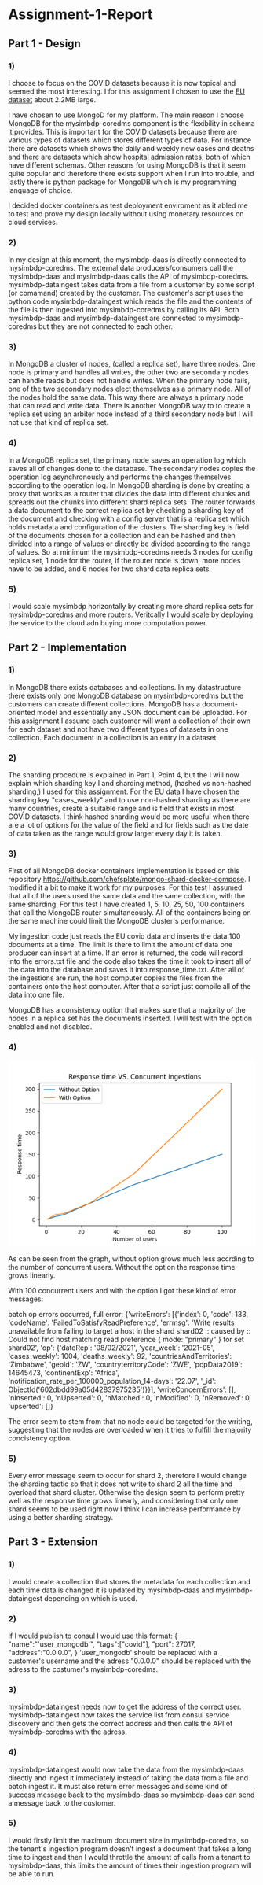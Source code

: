 # Assignment-1-Report

## Part 1 - Design 

### 1)
I choose to focus on the COVID datasets because it is now topical and seemed the most interesting. I for this assignment I chosen to use the [EU dataset](https://data.europa.eu/euodp/en/data/dataset/covid-19-coronavirus-data) about 2.2MB large.

I have chosen to use MongoD for my platform. The main reason I choose MongoDB for the mysimbdp-coredms component is the flexibility in schema it provides. This is important for the COVID datasets because there are various types of datasets which stores different types of data. For instance there are datasets which shows the daily and weekly new cases and deaths and there are datasets which show hospital admission rates, both of which have different schemas.  Other reasons for using MongoDB is that it seem quite popular and therefore there exists support when I run into trouble, and lastly there is python package for MongoDB which is my programming language of choice.

I decided docker containers as test deployment enviroment as it abled me to test and prove my design locally without using monetary resources on cloud services.

### 2)
In my design at this moment, the mysimbdp-daas is directly connected to mysimbdp-coredms. The external data producers/consumers call the mysimbdp-daas and mysimbdp-daas calls the API of mysimbdp-coredms. mysimbdp-dataingest takes data from a file from a customer by some script (or comamand) created by the customer. The customer's script uses the python code mysimbdp-dataingest which reads the file and the contents of the file is then ingested into mysimbdp-coredms by calling its API. Both mysimbdp-daas and mysimbdp-dataingest are connected to mysimbdp-coredms but they are not connected to each other.

### 3)
In MongoDB a cluster of nodes, (called a replica set), have three nodes. One node is primary and handles all writes, the other two are secondary nodes can handle reads but does not handle writes. When the primary node fails, one of the two secondary nodes elect themselves as a primary node. All of the nodes hold the same data. This way there are always a primary node that can read and write data. There is another MongoDB way to to create a replica set using an arbiter node instead of a third secondary node but I will not use that kind of replica set.

### 4)
In a MongoDB replica set, the primary node saves an operation log which saves all of changes done to the database. The secondary nodes copies the operation log asynchronously and performs the changes themselves according to the operation log. In MongoDB sharding is done by creating a proxy that works as a router that divides the data into different chunks and spreads out the chunks into different shard replica sets. The router forwards a data document to the correct replica set by checking a sharding key of the document and checking with a config server that is a replica set which holds metadata and configuration of the clusters. The sharding key is field of the documents chosen for a collection and can be hashed and then divided into a range of values or directly be divided according to the range of values. So at minimum the mysimbdp-coredms needs 3 nodes for config replica set, 1 node for the router, if the router node is down, more nodes have to be added, and 6 nodes for two shard data replica sets. 

### 5)
I would scale mysimbdp horizontally by creating more shard replica sets for mysimbdp-coredms and more routers. Veritcally I would scale by deploying the service to the cloud adn buying more computation power. 

## Part 2 - Implementation 

### 1)
In MongoDB there exists databases and collections. In my datastructure there exists only one MongoDB database on mysimbdp-coredms but the customers can create different collections. MongoDB has a document-oriented model and essentially any JSON document can be uploaded. For this assignment I assume each customer will want a collection of their own for each dataset and not have two different types of datasets in one collection. Each document in a collection is an entry in a dataset. 

### 2)
The sharding procedure is explained in Part 1, Point 4, but the I will now explain which sharding key I and sharding method, (hashed vs non-hashed sharding,) I used for this assignment. For the EU data I have chosen the sharding key "cases_weekly" and to use non-hashed sharding as there are many countries, create a suitable range and is field that exists in most COVID datasets. I think hashed sharding would be more useful when there are a lot of options for the value of the field and for fields such as the date of data taken as the range would grow larger every day it is taken.

### 3)
First of all MongoDB docker containers implementation is based on this repository https://github.com/chefsplate/mongo-shard-docker-compose. I modified it a bit to make it work for my purposes. For this test I assumed that all of the users used the same data and the same collection, with the same sharding. For this test I have created 1, 5, 10, 25, 50, 100 containers that call the MongoDB router simultaneously. All of the containers being on the same machine could limit the MongoDB cluster's performance. 

My ingestion code just reads the EU covid data and inserts the data 100 documents at a time. The limit is there to limit the amount of data one producer can insert at a time. If an error is returned, the code will record into the errors.txt file and the code also takes the time it took to insert all of the data into the database and saves it into response_time.txt. After all of the ingestions are run, the host computer copies the files from the containers onto the host computer. After that a script just compile all of the data into one file. 

MongoDB has a consistency option that makes sure that a majority of the nodes in a replica set has the documents inserted. I will test with the option enabled and not disabled.

### 4)
![The response time vs. concurrent ingestions](../logs/response_time.png "Performance of platform")

As can be seen from the graph, without option grows much less accrding to the number of concurrent users. Without the option the response time grows linearly. 

With 100 concurrent users and with the option I got these kind of error messages:

batch op errors occurred, full error: {'writeErrors': [{'index': 0, 'code': 133, 'codeName': 'FailedToSatisfyReadPreference', 'errmsg': 'Write results unavailable from failing to target a host in the shard shard02 :: caused by :: Could not find host matching read preference { mode: "primary" } for set shard02', 'op': {'dateRep': '08/02/2021', 'year_week': '2021-05', 'cases_weekly': 1004, 'deaths_weekly': 92, 'countriesAndTerritories': 'Zimbabwe', 'geoId': 'ZW', 'countryterritoryCode': 'ZWE', 'popData2019': 14645473, 'continentExp': 'Africa', 'notification_rate_per_100000_population_14-days': '22.07', '_id': ObjectId('602dbdd99a05d42837975235')}}], 'writeConcernErrors': [], 'nInserted': 0, 'nUpserted': 0, 'nMatched': 0, 'nModified': 0, 'nRemoved': 0, 'upserted': []}

The error seem to stem from that no node could be targeted for the writing, suggesting that the nodes are overloaded when it tries to fulfill the majority concistency option.

### 5)
Every error message seem to occur for shard 2, therefore I would change the sharding tactic so that it does not write to shard 2 all the time and overload that shard cluster. Otherwise the design seem to perform pretty well as the response time grows linearly, and considering that only one shard seems to be used right now I think I can increase performance by using a better sharding strategy.  


## Part 3 - Extension 

### 1)
I would create a collection that stores the metadata for each collection and each time data is changed it is updated by mysimbdp-daas and mysimbdp-dataingest depending on which is used.

### 2)
If I would publish to consul I would use this format:
{
  "name":"'user_mongodb'",
  "tags":["covid"],
  "port": 27017,
  "address":"0.0.0.0",
}
'user_mongodb' should be replaced with a customer's username and the adress "0.0.0.0" should be replaced with the adress to the costumer's mysimbdp-coredms.

### 3)
mysimbdp-dataingest needs now to get the address of the correct user. mysimbdp-dataingest now takes the service list from consul service discovery and then gets the correct address and then calls the API of mysimbdp-coredms with the adress.

### 4)
mysimbdp-dataingest would now take the data from the mysimbdp-daas directly and ingest it immediately instead of taking the data from a file and batch ingest it. It must also return error messages and some kind of success message back to the mysimbdp-daas so mysimbdp-daas can send a message back to the customer.

### 5)
I would firstly limit the maximum document size in mysimbdp-coredms, so the tenant's ingestion program doesn't ingest a document that takes a long time to ingest and then I would throttle the amount of calls from a tenant to mysimbdp-daas, this limits the amount of times their ingestion program will be able to run.  
